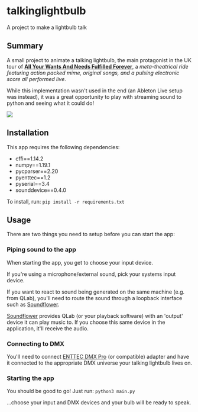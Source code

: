 # talkinglightbulb
A project to make a lightbulb talk

## Summary
A small project to animate a talking lightbulb, the main protagonist in the UK tour of [**All Your Wants And Needs Fulfilled Forever**](https://vimeo.com/162170892), a *meta-theatrical ride featuring action packed mime, original songs, and a pulsing electronic score all performed live*.

While this implementation wasn't used in the end (an Ableton Live setup was instead), it was a great opportunity to play with streaming sound to python and seeing what it could do!

![](https://github.com/jsjohnstone/talkinglightbulb/blob/master/docs/app.gif)

## Installation
This app requires the following dependencies:
- cffi==1.14.2
- numpy==1.19.1
- pycparser==2.20
- pyenttec==1.2
- pyserial==3.4
- sounddevice==0.4.0

To install, run:
```pip install -r requirements.txt```

## Usage
There are two things you need to setup before you can start the app:

### Piping sound to the app
When starting the app, you get to choose your input device. 

If you're using a microphone/external sound, pick your systems input device.

If you want to react to sound being generated on the same machine (e.g. from QLab), you'll need to route the sound through a loopback interface such as [Soundflower](https://github.com/mattingalls/Soundflower).

[Soundflower](https://github.com/mattingalls/Soundflower) provides QLab (or your playback software) with an 'output' device it can play music to. If you choose this same device in the application, it'll receive the audio.

### Connecting to DMX
You'll need to connect [ENTTEC DMX Pro](https://www.enttec.com/product/controls/dmx-usb-interfaces/dmx-usb-interface/) (or compatible) adapter and have it connected to the appropriate DMX universe your talking lightbulb lives on.

### Starting the app
You should be good to go! Just run:
```python3 main.py```

...choose your input and DMX devices and your bulb will be ready to speak.